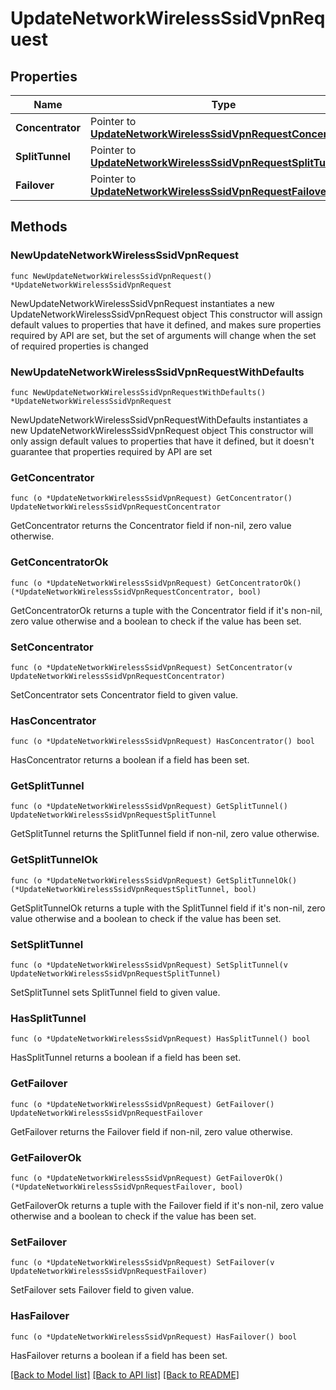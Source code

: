 # UpdateNetworkWirelessSsidVpnRequest

## Properties

Name | Type | Description | Notes
------------ | ------------- | ------------- | -------------
**Concentrator** | Pointer to [**UpdateNetworkWirelessSsidVpnRequestConcentrator**](UpdateNetworkWirelessSsidVpnRequestConcentrator.md) |  | [optional] 
**SplitTunnel** | Pointer to [**UpdateNetworkWirelessSsidVpnRequestSplitTunnel**](UpdateNetworkWirelessSsidVpnRequestSplitTunnel.md) |  | [optional] 
**Failover** | Pointer to [**UpdateNetworkWirelessSsidVpnRequestFailover**](UpdateNetworkWirelessSsidVpnRequestFailover.md) |  | [optional] 

## Methods

### NewUpdateNetworkWirelessSsidVpnRequest

`func NewUpdateNetworkWirelessSsidVpnRequest() *UpdateNetworkWirelessSsidVpnRequest`

NewUpdateNetworkWirelessSsidVpnRequest instantiates a new UpdateNetworkWirelessSsidVpnRequest object
This constructor will assign default values to properties that have it defined,
and makes sure properties required by API are set, but the set of arguments
will change when the set of required properties is changed

### NewUpdateNetworkWirelessSsidVpnRequestWithDefaults

`func NewUpdateNetworkWirelessSsidVpnRequestWithDefaults() *UpdateNetworkWirelessSsidVpnRequest`

NewUpdateNetworkWirelessSsidVpnRequestWithDefaults instantiates a new UpdateNetworkWirelessSsidVpnRequest object
This constructor will only assign default values to properties that have it defined,
but it doesn't guarantee that properties required by API are set

### GetConcentrator

`func (o *UpdateNetworkWirelessSsidVpnRequest) GetConcentrator() UpdateNetworkWirelessSsidVpnRequestConcentrator`

GetConcentrator returns the Concentrator field if non-nil, zero value otherwise.

### GetConcentratorOk

`func (o *UpdateNetworkWirelessSsidVpnRequest) GetConcentratorOk() (*UpdateNetworkWirelessSsidVpnRequestConcentrator, bool)`

GetConcentratorOk returns a tuple with the Concentrator field if it's non-nil, zero value otherwise
and a boolean to check if the value has been set.

### SetConcentrator

`func (o *UpdateNetworkWirelessSsidVpnRequest) SetConcentrator(v UpdateNetworkWirelessSsidVpnRequestConcentrator)`

SetConcentrator sets Concentrator field to given value.

### HasConcentrator

`func (o *UpdateNetworkWirelessSsidVpnRequest) HasConcentrator() bool`

HasConcentrator returns a boolean if a field has been set.

### GetSplitTunnel

`func (o *UpdateNetworkWirelessSsidVpnRequest) GetSplitTunnel() UpdateNetworkWirelessSsidVpnRequestSplitTunnel`

GetSplitTunnel returns the SplitTunnel field if non-nil, zero value otherwise.

### GetSplitTunnelOk

`func (o *UpdateNetworkWirelessSsidVpnRequest) GetSplitTunnelOk() (*UpdateNetworkWirelessSsidVpnRequestSplitTunnel, bool)`

GetSplitTunnelOk returns a tuple with the SplitTunnel field if it's non-nil, zero value otherwise
and a boolean to check if the value has been set.

### SetSplitTunnel

`func (o *UpdateNetworkWirelessSsidVpnRequest) SetSplitTunnel(v UpdateNetworkWirelessSsidVpnRequestSplitTunnel)`

SetSplitTunnel sets SplitTunnel field to given value.

### HasSplitTunnel

`func (o *UpdateNetworkWirelessSsidVpnRequest) HasSplitTunnel() bool`

HasSplitTunnel returns a boolean if a field has been set.

### GetFailover

`func (o *UpdateNetworkWirelessSsidVpnRequest) GetFailover() UpdateNetworkWirelessSsidVpnRequestFailover`

GetFailover returns the Failover field if non-nil, zero value otherwise.

### GetFailoverOk

`func (o *UpdateNetworkWirelessSsidVpnRequest) GetFailoverOk() (*UpdateNetworkWirelessSsidVpnRequestFailover, bool)`

GetFailoverOk returns a tuple with the Failover field if it's non-nil, zero value otherwise
and a boolean to check if the value has been set.

### SetFailover

`func (o *UpdateNetworkWirelessSsidVpnRequest) SetFailover(v UpdateNetworkWirelessSsidVpnRequestFailover)`

SetFailover sets Failover field to given value.

### HasFailover

`func (o *UpdateNetworkWirelessSsidVpnRequest) HasFailover() bool`

HasFailover returns a boolean if a field has been set.


[[Back to Model list]](../README.md#documentation-for-models) [[Back to API list]](../README.md#documentation-for-api-endpoints) [[Back to README]](../README.md)


